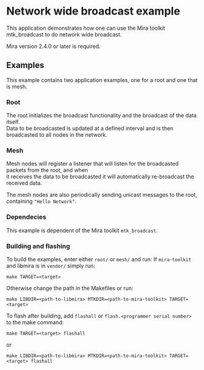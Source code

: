 # Network wide broadcast example

This application demonstrates how one can use the Mira toolkit mtk_broadcast to do network wide broadcast.

Mira version 2.4.0 or later is required.

## Examples
This example contains two application examples, one for a root and one that is mesh.  

### Root
The root initializes the broadcast functionality and the broadcast of the data itself.  
Data to be broadcasted is updated at a defined interval and is then broadcasted to all nodes in the network.  

### Mesh
Mesh nodes will register a listener that will listen for the broadcasted packets from the root, and when  
it receives the data to be broadcasted it will automatically re-broadcast the received data.  
  
The mesh nodes are also periodically sending unicast messages to the root, containing `"Hello Network"`.

### Dependecies
This example is dependent of the Mira toolkit `mtk_broadcast`.

### Building and flashing
To build the examples, enter either `root/` or `mesh/` and run:
If `mira-toolkit` and libmira is in `vendor/` simply run:
```
make TARGET=<target>
```
Otherwise change the path in the Makefiles or run:
```
make LIBDIR=<path-to-libmira> MTKDIR=<path-to-mira-toolkit> TARGET=<target>
```

To flash after building, add `flashall` or `flash.<programmer serial number>` to the make command:
```
make TARGET=<target> flashall
``````
or
```
make LIBDIR=<path-to-libmira> MTKDIR=<path-to-mira-toolkit> TARGET=<target> flashall
```